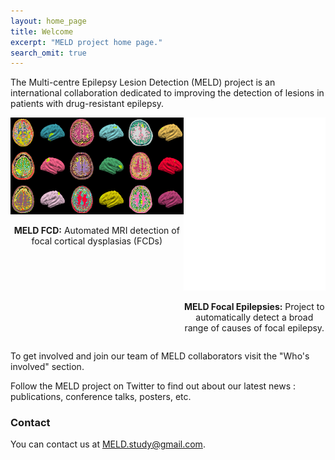 ```yaml
---
layout: home_page
title: Welcome
excerpt: "MELD project home page."
search_omit: true
---
```



  The Multi-centre Epilepsy Lesion Detection (MELD) project is an international collaboration dedicated to improving the detection of lesions in patients with drug-resistant epilepsy. 

<div style="display:flex; justify-content: space-around;">
  <div>
    <a href="https://meldproject.github.io//studies/">
      <img src="/images/MELD_FCD.png" alt="MELD FCD">
    </a>
    <p style="text-align:center"><strong>MELD FCD:</strong> Automated MRI detection of focal cortical dysplasias (FCDs)</p>
  </div>
  <div>
    <a href="https://meldproject.github.io//studies/">
      <img src="/images/MELD_FE.png" alt="MELD Focal Epilepsies">
    </a>
    <p style="text-align:center"><strong>MELD Focal Epilepsies:</strong> Project to automatically detect a broad range of causes of focal epilepsy.</p>
  </div>
</div>


To get involved and join our team of MELD collaborators visit the "Who's involved" section.

Follow the MELD project on Twitter to find out about our latest news :  publications, conference talks, posters, etc. 


### Contact

You can contact us at [MELD.study@gmail.com](mailto:MELD.study@gmail.com).
